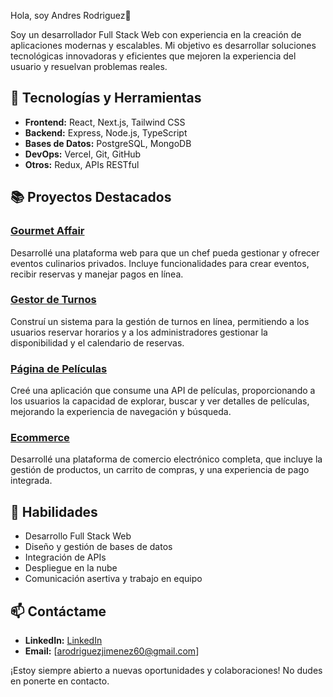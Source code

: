 Hola, soy Andres Rodriguez👋

Soy un desarrollador Full Stack Web con experiencia en la creación de aplicaciones modernas y escalables. Mi objetivo es desarrollar soluciones tecnológicas innovadoras y eficientes que mejoren la experiencia del usuario y resuelvan problemas reales.

## 🚀 Tecnologías y Herramientas

- **Frontend:** React, Next.js, Tailwind CSS
- **Backend:** Express, Node.js, TypeScript
- **Bases de Datos:** PostgreSQL, MongoDB
- **DevOps:** Vercel, Git, GitHub
- **Otros:** Redux, APIs RESTful

## 📚 Proyectos Destacados

### [Gourmet Affair]()
Desarrollé una plataforma web para que un chef pueda gestionar y ofrecer eventos culinarios privados. Incluye funcionalidades para crear eventos, recibir reservas y manejar pagos en línea.

### [Gestor de Turnos]()
Construí un sistema para la gestión de turnos en línea, permitiendo a los usuarios reservar horarios y a los administradores gestionar la disponibilidad y el calendario de reservas.

### [Página de Películas]()
Creé una aplicación que consume una API de películas, proporcionando a los usuarios la capacidad de explorar, buscar y ver detalles de películas, mejorando la experiencia de navegación y búsqueda.

### [Ecommerce]()
Desarrollé una plataforma de comercio electrónico completa, que incluye la gestión de productos, un carrito de compras, y una experiencia de pago integrada.

## 🌟 Habilidades

- Desarrollo Full Stack Web
- Diseño y gestión de bases de datos
- Integración de APIs
- Despliegue en la nube
- Comunicación asertiva y trabajo en equipo

## 📫 Contáctame

- **LinkedIn:** [LinkedIn](https://www.linkedin.com/in/andres-rodriguez-jimenez-51b41a325/)
- **Email:** [arodriguezjimenez60@gmail.com]

¡Estoy siempre abierto a nuevas oportunidades y colaboraciones! No dudes en ponerte en contacto.
